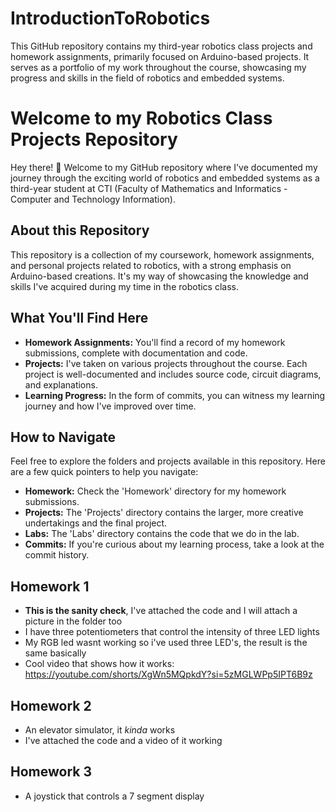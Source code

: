 # IntroductionToRobotics
This GitHub repository contains my third-year robotics class projects and homework assignments, primarily focused on Arduino-based projects. It serves as a portfolio of my work throughout the course, showcasing my progress and skills in the field of robotics and embedded systems.
# Welcome to my Robotics Class Projects Repository

Hey there! 👋 Welcome to my GitHub repository where I've documented my journey through the exciting world of robotics and embedded systems as a third-year student at CTI (Faculty of Mathematics and Informatics - Computer and Technology Information).

## About this Repository

This repository is a collection of my coursework, homework assignments, and personal projects related to robotics, with a strong emphasis on Arduino-based creations. It's my way of showcasing the knowledge and skills I've acquired during my time in the robotics class.

## What You'll Find Here

- **Homework Assignments:** You'll find a record of my homework submissions, complete with documentation and code.
- **Projects:** I've taken on various projects throughout the course. Each project is well-documented and includes source code, circuit diagrams, and explanations.
- **Learning Progress:** In the form of commits, you can witness my learning journey and how I've improved over time.

## How to Navigate

Feel free to explore the folders and projects available in this repository. Here are a few quick pointers to help you navigate:

- **Homework:** Check the 'Homework' directory for my homework submissions.
- **Projects:** The 'Projects' directory contains the larger, more creative undertakings and the final project.
- **Labs:** The 'Labs' directory contains the code that we do in the lab.
- **Commits:** If you're curious about my learning process, take a look at the commit history.

## Homework 1
-  **This is the sanity check**, I've attached the code and I will attach a picture in the folder too
-  I have three potentiometers that control the intensity of three LED lights
-  My RGB led wasnt working so i've used three LED's, the result is the same basically
-  Cool video that shows how it works: https://youtube.com/shorts/XgWn5MQpkdY?si=5zMGLWPp5IPT6B9z

## Homework 2
- An elevator simulator, it *kinda* works
- I've attached the code and a video of it working

## Homework 3
- A joystick that controls a 7 segment display
